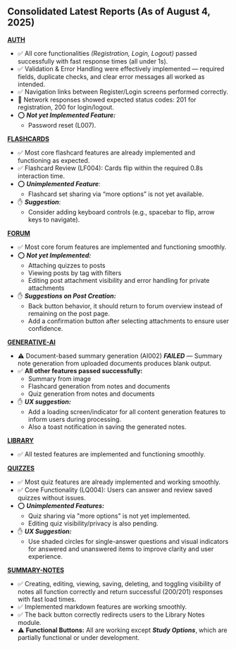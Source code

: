 ## Consolidated Latest Reports (As of August 4, 2025)

[**AUTH**](./auth/aug-3-25.md)
- ✅ All core functionalities *(Registration, Login, Logout)* passed successfully with fast response times (all under 1s).
- ✅ Validation & Error Handling were effectively implemented — required fields, duplicate checks, and clear error messages all worked as intended.
- ✅ Navigation links between Register/Login screens performed correctly.
- 📶 Network responses showed expected status codes: 201 for registration, 200 for login/logout.
- ⭕ ***Not yet Implemented Feature:*** 
    - Password reset (L007).

[**FLASHCARDS**](./flashcards/aug-04-25.md)
- ✅ Most core flashcard features are already implemented and functioning as expected.
- ✅ Flashcard Review (LF004): Cards flip within the required 0.8s interaction time.
- ⭕ ***Unimplemented Feature***: 
    - Flashcard set sharing via “more options” is not yet available.
- ✋ ***Suggestion***: 
    - Consider adding keyboard controls (e.g., spacebar to flip, arrow keys to navigate).


[**FORUM**](./forums/aug-4-25.md)
- ✅ Most core forum features are implemented and functioning smoothly.
- ⭕ ***Not yet Implemented:***
    - Attaching quizzes to posts
    - Viewing posts by tag with filters
    - Editing post attachment visibility and error handling for private attachments
- ✋ ***Suggestions on Post Creation:***
    - Back button behavior, it should return to forum overview instead of remaining on the post page.
    - Add a confirmation button after selecting attachments to ensure user confidence.

[**GENERATIVE-AI**](./generative-ai/aug-04-25.md)
- ⚠️ Document-based summary generation (AI002) ***FAILED*** — Summary note generation from uploaded documents produces blank output.
- ✅ **All other features passed successfully:**
    - Summary from image
    - Flashcard generation from notes and documents
    - Quiz generation from notes and documents
- ✋ ***UX suggestion:***
    - Add a loading screen/indicator for all content generation features to inform users during processing. 
    - Also a toast notification in saving the generated notes.

[**LIBRARY**](./library/aug-4-25.md)
- ✅ All tested features are implemented and functioning smoothly.

[**QUIZZES**](./quizzes/aug-4-25.md)
- ✅ Most quiz features are already implemented and working smoothly.
- ✅ Core Functionality (LQ004): Users can answer and review saved quizzes without issues.
- ⭕ ***Unimplemented Features:***
    - Quiz sharing via "more options" is not yet implemented.
    - Editing quiz visibility/privacy is also pending.
- ✋ ***UX Suggestion:*** 
    - Use shaded circles for single-answer questions and visual indicators for answered and unanswered items to improve clarity and user experience.

[**SUMMARY-NOTES**](./summary-notes/aug-03-25.md)
- ✅ Creating, editing, viewing, saving, deleting, and toggling visibility of notes all function correctly and return successful (200/201) responses with fast load times.
- ✅ Implemented markdown features are working smoothly.
- ✅ The back button correctly redirects users to the Library Notes module.
- ⚠️ **Functional Buttons:** All are working except ***Study Options***, which are partially functional or under development.
